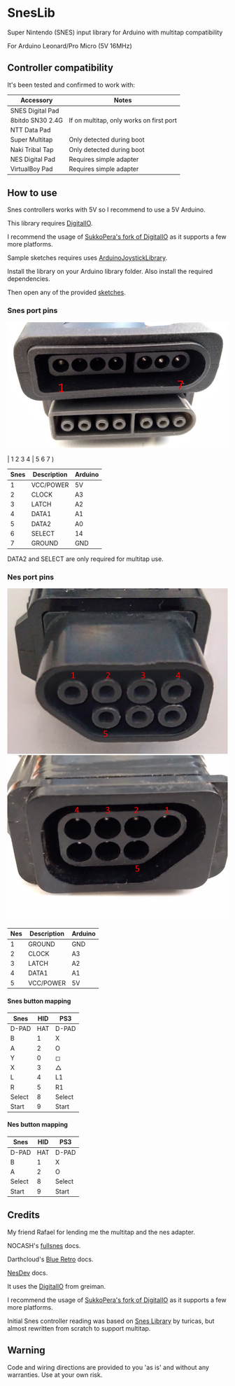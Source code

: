 # SnesLib
Super Nintendo (SNES) input library for Arduino with multitap compatibility

For Arduino Leonard/Pro Micro (5V 16MHz)


## Controller compatibility

It's been tested and confirmed to work with:

| Accessory        | Notes                                    |
|------------------|------------------------------------------|
| SNES Digital Pad |                                          |
| 8bitdo SN30 2.4G | If on multitap, only works on first port |
| NTT Data Pad     |                                          |
| Super Multitap   | Only detected during boot                |
| Naki Tribal Tap  | Only detected during boot                |
| NES Digital Pad  | Requires simple adapter                  |
| VirtualBoy Pad   | Requires simple adapter                  |


## How to use
Snes controllers works with 5V so I recommend to use a 5V Arduino.

This library requires [DigitalIO](https://github.com/greiman/DigitalIO).

I recommend the usage of [SukkoPera's fork of DigitalIO](https://github.com/SukkoPera/DigitalIO) as it supports a few more platforms.

Sample sketches requires uses [ArduinoJoystickLibrary](https://github.com/MHeironimus/ArduinoJoystickLibrary).

Install the library on your Arduino library folder. Also install the required dependencies.

Then open any of the provided [sketches](sketches).


### Snes port pins

![pins on console (top) and on controller (bottom)](docs/pins01.jpg)


| 1 2 3 4 | 5 6 7 )

| Snes | Description | Arduino |
|------|-------------|---------|
| 1    | VCC/POWER   | 5V      |
| 2    | CLOCK       | A3      |
| 3    | LATCH       | A2      |
| 4    | DATA1       | A1      |
| 5    | DATA2       | A0      |
| 6    | SELECT      | 14      |
| 7    | GROUND      | GND     |

DATA2 and SELECT are only required for multitap use.

### Nes port pins

![pins on controller](docs/pins02.jpg)
![pins on console](docs/pins03.jpg)

| Nes | Description | Arduino |
|-----|-------------|---------|
| 1   | GROUND      | GND     |
| 2   | CLOCK       | A3      |
| 3   | LATCH       | A2      |
| 4   | DATA1       | A1      |
| 5   | VCC/POWER   | 5V      |


#### Snes button mapping

| Snes   | HID | PS3     |
|--------|-----|---------|
| D-PAD  | HAT | D-PAD   |
| B      | 1   | X       |
| A      | 2   | O       |
| Y      | 0   | &#9723; |
| X      | 3   | &#9651; |
| L      | 4   | L1      |
| R      | 5   | R1      |
| Select | 8   | Select  |
| Start  | 9   | Start   |

#### Nes button mapping

| Snes   | HID | PS3     |
|--------|-----|---------|
| D-PAD  | HAT | D-PAD   |
| B      | 1   | X       |
| A      | 2   | O       |
| Select | 8   | Select  |
| Start  | 9   | Start   |

## Credits

My friend Rafael for lending me the multitap and the nes adapter.

NOCASH's [fullsnes](http://problemkaputt.de/fullsnes.htm) docs.

Darthcloud's [Blue Retro](https://hackaday.io/project/170365-blueretro/log/181686-2020-08-04-progress-update-sfcsnes-support) docs.

[NesDev](https://www.nesdev.org/wiki/Input_devices) docs.

It uses the [DigitalIO](https://github.com/greiman/DigitalIO) from greiman.

I recommend the usage of [SukkoPera's fork of DigitalIO](https://github.com/SukkoPera/DigitalIO) as it supports a few more platforms.

Initial Snes controller reading was based on [Snes Library](https://github.com/turicas/SNES) by turicas, but almost rewritten from scratch to support multitap.

## Warning
Code and wiring directions are provided to you 'as is' and without any warranties. Use at your own risk.


